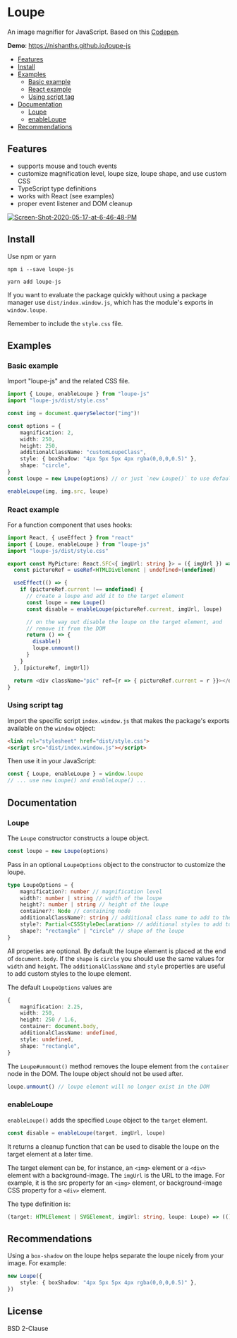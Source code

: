 # Loupe

An image magnifier for JavaScript. Based on this [Codepen](https://codepen.io/pixelacorn/pen/eNObea).

__Demo__: https://nishanths.github.io/loupe-js

* [Features](#features)
* [Install](#install)
* [Examples](#examples)
  * [Basic example](#basic-example)
  * [React example](#react-example)
  * [Using script tag](#using-script-tag)
* [Documentation](#documentation)
  * [Loupe](#loupe)
  * [enableLoupe](#enableloupe)
* [Recommendations](#recommendations)

## Features

* supports mouse and touch events
* customize magnification level, loupe size, loupe shape, and use custom CSS
* TypeScript type definitions
* works with React (see examples)
* proper event listener and DOM cleanup

<a href="https://nishanths.github.io/loupe-js">
	<img src="https://i.ibb.co/hRkZ1X2/Screen-Shot-2020-05-17-at-6-46-48-PM.png" alt="Screen-Shot-2020-05-17-at-6-46-48-PM" border="0">
</a>

## Install

Use npm or yarn

```
npm i --save loupe-js
```

```
yarn add loupe-js
```

If you want to evaluate the package quickly without using a package manager
use `dist/index.window.js`, which has the module's exports in `window.loupe`.

Remember to include the `style.css` file.

## Examples

### Basic example

Import "loupe-js" and the related CSS file.

```typescript
import { Loupe, enableLoupe } from "loupe-js"
import "loupe-js/dist/style.css"

const img = document.querySelector("img")!

const options = {
	magnification: 2,
	width: 250,
	height: 250,
	additionalClassName: "customLoupeClass",
	style: { boxShadow: "4px 5px 5px 4px rgba(0,0,0,0.5)" },
	shape: "circle",
}
const loupe = new Loupe(options) // or just `new Loupe()` to use default options

enableLoupe(img, img.src, loupe)
```

### React example

For a function component that uses hooks:

```typescript
import React, { useEffect } from "react"
import { Loupe, enableLoupe } from "loupe-js"
import "loupe-js/dist/style.css"

export const MyPicture: React.SFC<{ imgUrl: string }> = ({ imgUrl }) => {
  const pictureRef = useRef<HTMLDivElement | undefined>(undefined)

  useEffect(() => {
    if (pictureRef.current !== undefined) {
      // create a loupe and add it to the target element
      const loupe = new Loupe()
      const disable = enableLoupe(pictureRef.current, imgUrl, loupe)

      // on the way out disable the loupe on the target element, and
      // remove it from the DOM
      return () => {
        disable()
        loupe.unmount()
      }
    }
  }, [pictureRef, imgUrl])

  return <div className="pic" ref={r => { pictureRef.current = r }}></div>
}
```

### Using script tag

Import the specific script `index.window.js` that makes the package's exports available on the `window` object:

```html
<link rel="stylesheet" href="dist/style.css">
<script src="dist/index.window.js"></script>
```

Then use it in your JavaScript:

```js
const { Loupe, enableLoupe } = window.loupe
// ... use new Loupe() and enableLoupe() ...
```

## Documentation

### Loupe

The `Loupe` constructor constructs a loupe object.

```typescript
const loupe = new Loupe(options)
```

Pass in an optional `LoupeOptions` object to the constructor to customize the loupe.

```typescript
type LoupeOptions = {
	magnification?: number // magnification level
	width?: number | string // width of the loupe
	height?: number | string // height of the loupe
	container?: Node // containing node
	additionalClassName?: string // additional class name to add to the loupe element
	style?: Partial<CSSStyleDeclaration> // additional styles to add to the loupe element
	shape?: "rectangle" | "circle" // shape of the loupe
}
```

All propeties are optional. By default the loupe element is placed at the end of `document.body`.
If the `shape` is `circle` you should use the same values for `width` and `height`.
The `additionalClassName` and `style` properties are useful to add custom styles
to the loupe element.

The default `LoupeOptions` values are

```typescript
{
	magnification: 2.25,
	width: 250,
	height: 250 / 1.6,
	container: document.body,
	additionalClassName: undefined,
	style: undefined,
	shape: "rectangle",
}
```

The `Loupe#unmount()` method removes the loupe element from the `container` node
in the DOM. The loupe object should not be used after.

```ts
loupe.unmount() // loupe element will no longer exist in the DOM
```

### enableLoupe

`enableLoupe()` adds the specified `Loupe` object to the `target` element.

```typescript
const disable = enableLoupe(target, imgUrl, loupe)
```

It returns a cleanup function that can be used to disable the loupe
on the target element at a later time.

The target element can be, for instance, an `<img>` element or a `<div>` element with a
background-image. The `imgUrl` is the URL to the image. For example, it is the src property
for an `<img>` element, or background-image CSS property for a `<div>` element.

The type definition is:

```typescript
(target: HTMLElement | SVGElement, imgUrl: string, loupe: Loupe) => (() => void)
```

## Recommendations

Using a `box-shadow` on the loupe helps separate the loupe nicely from your image.
For example:
```typescript
new Loupe({
	style: { boxShadow: "4px 5px 5px 4px rgba(0,0,0,0.5)" },
})
```

## License

BSD 2-Clause
